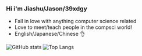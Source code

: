 ### Hi i'm Jiashu/Jason/39xdgy

- Fall in love with anything computer science related
- Love to meet/teach people in the compsci world!
- English/Japanese/Chinese 👌

![GitHub stats](https://github-readme-stats.vercel.app/api?username=39xdgy&show_icons=true&theme=dark)
![Top Langs](https://github-readme-stats.vercel.app/api/top-langs/?username=39xdgy&layout=compact&theme=dark&hide=c#)
